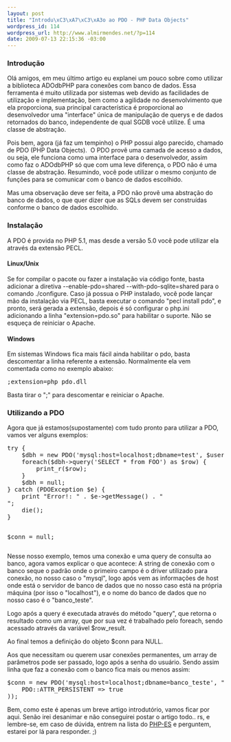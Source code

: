 ```yaml
--- 
layout: post
title: "Introdu\xC3\xA7\xC3\xA3o ao PDO - PHP Data Objects"
wordpress_id: 114
wordpress_url: http://www.almirmendes.net/?p=114
date: 2009-07-13 22:15:36 -03:00
---
```

<h3>Introdução</h3>
Olá amigos, em meu último artigo eu explanei um pouco sobre como utilizar a biblioteca ADOdbPHP para conexões com banco de dados. Essa ferramenta é muito utilizada por sistemas web devido as facilidades de utilização e implementação, bem como a agilidade no desenvolvimento que ela proporciona, sua principal característica é proporcional ao desenvolvedor uma "interface" única de manipulação de querys e de dados retornados do banco, independente de qual SGDB você utilize. É uma classe de abstração.

Pois bem, agora (já faz um tempinho) o PHP possui algo parecido, chamado de PDO (PHP Data Objects).  O PDO provê uma camada de acesso a dados, ou seja, ele funciona como uma interface para o desenvolvedor, assim como faz o ADOdbPHP só que com uma leve diferença, o PDO não é uma classe de abstração. Resumindo, você pode utilizar o mesmo conjunto de funções para se comunicar com o banco de dados escolhido.

Mas uma observação deve ser feita, a PDO não provê uma abstração do banco de dados, o que quer dizer que as SQLs devem ser construídas conforme o banco de dados escolhido.
<h3>Instalação</h3>
A PDO é provida no PHP 5.1, mas desde a versão 5.0 você pode utilizar ela através da extensão PECL.
<h4>Linux/Unix</h4>
Se for compilar o pacote ou fazer a instalação via código fonte, basta adicionar a diretiva --enable-pdo=shared --with-pdo-sqlite=shared para o comando ./configure. Caso já possua o PHP instalado, você pode lançar mão da instalação via PECL, basta executar o comando "pecl install pdo", e pronto, será gerada a extensão, depois é só configurar o php.ini adicionando a linha "extension=pdo.so" para habilitar o suporte.
Não se esqueça de reiniciar o Apache.
<h4>Windows</h4>
Em sistemas Windows fica mais fácil ainda habilitar o pdo, basta descomentar a linha referente a extensão. Normalmente ela vem comentada como no exemplo abaixo:
<pre lang="PHP">;extension=php_pdo.dll</pre>
Basta tirar o ";" para descomentar e reiniciar o Apache.
<h3>Utilizando a PDO</h3>
Agora que já estamos(supostamente) com tudo pronto para utilizar a PDO, vamos ver alguns exemplos:
<pre lang="PHP">
try {
    $dbh = new PDO('mysql:host=localhost;dbname=test', $user, $pass);
    foreach($dbh->query('SELECT * from FOO') as $row) {
        print_r($row);
    }
    $dbh = null;
} catch (PDOException $e) {
    print "Error!: " . $e->getMessage() . "<br/>";
    die();
}

$conn = null;
</pre>
Nesse nosso exemplo, temos uma conexão e uma query de consulta ao banco, agora vamos explicar o que acontece: A string de conexão com o banco seque o padrão onde o primeiro campo é o driver utilizado para conexão, no nosso caso o "mysql", logo após vem as informações de host onde está o servidor de banco de dados que no nosso caso está na própria máquina (por isso o "localhost"), e o nome do banco de dados que no nosso caso é o "banco_teste".

Logo após a query é executada através do método "query", que retorna o resultado como um array, que por sua vez é trabalhado pelo foreach, sendo acessado através da variável $row_result.

Ao final temos a definição do objeto $conn para NULL.

Aos que necessitam ou querem usar conexões permanentes, um array de parâmetros pode ser passado, logo após a senha do usuário. Sendo assim linha que faz a conexão com o banco fica mais ou menos assim:
<pre lang="PHP">
$conn = new PDO('mysql:host=localhost;dbname=banco_teste', "meu_usuario", "minha_senha", array(
    PDO::ATTR_PERSISTENT => true
));
</pre>

Bem, como este é apenas um breve artigo introdutório, vamos ficar por aqui. Senão irei desanimar e não conseguirei postar o artigo todo.. rs, e lembre-se, em caso de dúvida, entrem na lista do <a target="_blank" href="http://www.phpes.org/lista-de-discussoes/">PHP-ES</a> e perguntem, estarei por lá para responder. ;)
